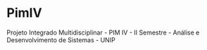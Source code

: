 # PimIV
Projeto Integrado Multidisciplinar - PIM IV - II Semestre - Análise e Desenvolvimento de Sistemas - UNIP
